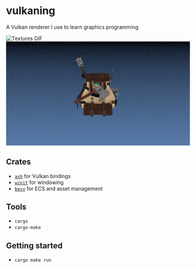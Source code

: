 # vulkaning

A Vulkan renderer I use to learn graphics programming

![Textures GIF](textures.gif)
![Grid GIF](grid.gif)

## Crates

- [`ash`](https://github.com/ash-rs/ash) for Vulkan bindings
- [`winit`](https://github.com/rust-windowing/winit) for windowing
- [`bevy`](https://github.com/bevyengine/bevy) for ECS and asset management

## Tools

- `cargo`
- `cargo-make`

## Getting started

- `cargo make run`
